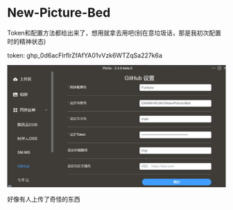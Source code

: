 # New-Picture-Bed

Token和配置方法都给出来了，想用就拿去用吧(别在意垃圾话，那是我初次配置时的精神状态)

token: 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

![image-20240101121122011](https://raw.githubusercontent.com/DANNHIROAKI/New-Picture-Bed/main/img/image-20240101121122011.png)



好像有人上传了奇怪的东西
